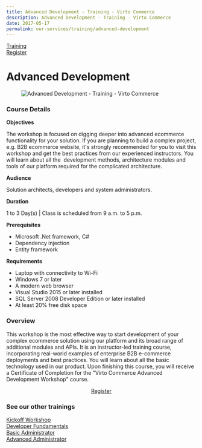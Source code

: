 ```yaml
---
title: Advanced Development - Training - Virto Commerce
description: Advanced Development - Training - Virto Commerce
date: 2017-05-17
permalink: our-services/training/advanced-development
---
```

<div class="training">
	<div class="training-head responsive">
		<a class="training-link" href="#">Training</a>
		<div class="training-actions">
			<a href="/contact-us" class="button fill mini">Register</a>
		</div>
	</div>
	<div class="training-body">
		<h1 class="head-title">Advanced Development</h1>
		<div class="responsive">
			<div class="training-inner">
				<div class="col">
					<figure>
						<img alt="Advanced Development - Training - Virto Commerce" src="/assets/images/training/564043186.jpg">
					</figure>
				</div>
				<div class="col">
					<h3>Course Details</h3>
					<p><b>Objectives</b></p>
					<p>The workshop is focused on digging deeper into advanced ecommerce functionality for your solution. If you are planning to build a complex project, e.g. B2B ecommerce website, it's strongly recommended for you to visit this workshop and get the best practices from our experienced instructors. You will learn about all the  development methods, architecture modules and tools of our platform required for the complicated architecture.</p>
					<p><b>Audience</b></p>
					<p>Solution architects, developers and system administrators.</p>
					<p><b>Duration</b></p>
					<p>1 to 3 Day(s) | Class is scheduled from 9 a.m. to 5 p.m.</p>
					<p><b>Prerequisites</b></p>
					<ul class="list">
						<li>Microsoft .Net framework, C#</li>
						<li>Dependency injection</li>
                        <li>Entity framework</li>
					</ul>
					<p><b>Requirements</b></p>
					<ul class="list">
						<li>Laptop with connectivity to Wi-Fi</li>
						<li>Windows 7 or later</li>
						<li>A modern web browser</li>
                        <li>Visual Studio 2015 or later installed</li>
                        <li>SQL Server 2008 Developer Edition or later installed</li>
                        <li>At least 20% free disk space</li>
					</ul>
				</div>
				<div style="word-spacing: normal;">
					<h3>Overview</h3>
					<p>This workshop is the most effective way to start development of your complex ecommerce solution using our platform and its broad range of additional modules and APIs. It is an instructor-led training course, incorporating real-world examples of enterprise B2B e-commerce deployments and best practices. You will learn about all the basic technology used in our product. Upon finishing this course, you will receive a Certificate of Completion for the "Virto Commerce Advanced Development Workshop" course.</p>
					<div style="text-align: center;">
						<a href="/contact-us" class="button fill" style="width: 200px;">Register</a>
					</div>
					<h3>See our other trainings</h3>
					<p>
						<a href="/our-services/training/kickoff-workship">Kickoff Workshop</a><br />
                        <a href="/our-services/training/developer-fundamentals">Developer Fundamentals</a><br />
                        <a href="/our-services/training/basic-administrator">Basic Administrator</a><br />
                        <a href="/our-services/training/advanced-administrator">Advanced Administrator</a>
					</p>
				</div>
			</div>
		</div>
	</div>
</div>